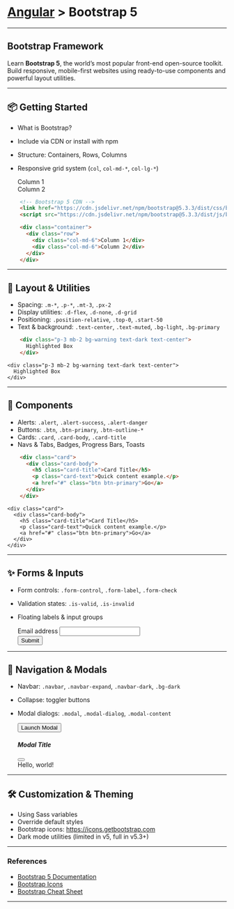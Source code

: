 # [Angular](../) > Bootstrap 5

---

## Bootstrap Framework

Learn **Bootstrap 5**, the world’s most popular front-end open-source toolkit. Build responsive, mobile-first websites using ready-to-use components and powerful layout utilities.

---

## 📦 Getting Started

- What is Bootstrap?
- Include via CDN or install with npm
- Structure: Containers, Rows, Columns
- Responsive grid system (`col`, `col-md-*`, `col-lg-*`)

    <!-- Bootstrap 5 CDN -->
    <link href="https://cdn.jsdelivr.net/npm/bootstrap@5.3.3/dist/css/bootstrap.min.css" rel="stylesheet">
    <script src="https://cdn.jsdelivr.net/npm/bootstrap@5.3.3/dist/js/bootstrap.bundle.min.js"></script>

    <div class="container">
      <div class="row">
        <div class="col-md-6">Column 1</div>
        <div class="col-md-6">Column 2</div>
      </div>
    </div>
    
```html
    <!-- Bootstrap 5 CDN -->
    <link href="https://cdn.jsdelivr.net/npm/bootstrap@5.3.3/dist/css/bootstrap.min.css" rel="stylesheet">
    <script src="https://cdn.jsdelivr.net/npm/bootstrap@5.3.3/dist/js/bootstrap.bundle.min.js"></script>

    <div class="container">
      <div class="row">
        <div class="col-md-6">Column 1</div>
        <div class="col-md-6">Column 2</div>
      </div>
    </div>
```
    

---

## 🎨 Layout & Utilities

- Spacing: `.m-*`, `.p-*`, `.mt-3`, `.px-2`
- Display utilities: `.d-flex`, `.d-none`, `.d-grid`
- Positioning: `.position-relative`, `.top-0`, `.start-50`
- Text & background: `.text-center`, `.text-muted`, `.bg-light`, `.bg-primary`

```html
    <div class="p-3 mb-2 bg-warning text-dark text-center">
      Highlighted Box
    </div>
```
    <div class="p-3 mb-2 bg-warning text-dark text-center">
      Highlighted Box
    </div>
---

## 🧩 Components

- Alerts: `.alert`, `.alert-success`, `.alert-danger`
- Buttons: `.btn`, `.btn-primary`, `.btn-outline-*`
- Cards: `.card`, `.card-body`, `.card-title`
- Navs & Tabs, Badges, Progress Bars, Toasts
````html
    <div class="card">
      <div class="card-body">
        <h5 class="card-title">Card Title</h5>
        <p class="card-text">Quick content example.</p>
        <a href="#" class="btn btn-primary">Go</a>
      </div>
    </div>
````
    <div class="card">
      <div class="card-body">
        <h5 class="card-title">Card Title</h5>
        <p class="card-text">Quick content example.</p>
        <a href="#" class="btn btn-primary">Go</a>
      </div>
    </div>

---

## ✨ Forms & Inputs

- Form controls: `.form-control`, `.form-label`, `.form-check`
- Validation states: `.is-valid`, `.is-invalid`
- Floating labels & input groups

    <form>
      <div class="mb-3">
        <label for="email" class="form-label">Email address</label>
        <input type="email" class="form-control" id="email">
      </div>
      <button type="submit" class="btn btn-success">Submit</button>
    </form>

---

## 🧭 Navigation & Modals

- Navbar: `.navbar`, `.navbar-expand`, `.navbar-dark`, `.bg-dark`
- Collapse: toggler buttons
- Modal dialogs: `.modal`, `.modal-dialog`, `.modal-content`

    <button class="btn btn-primary" data-bs-toggle="modal" data-bs-target="#exampleModal">
      Launch Modal
    </button>

    <div class="modal fade" id="exampleModal" tabindex="-1">
      <div class="modal-dialog">
        <div class="modal-content">
          <div class="modal-header">
            <h5 class="modal-title">Modal Title</h5>
            <button class="btn-close" data-bs-dismiss="modal"></button>
          </div>
          <div class="modal-body">Hello, world!</div>
        </div>
      </div>
    </div>

---

## 🛠️ Customization & Theming

- Using Sass variables
- Override default styles
- Bootstrap icons: https://icons.getbootstrap.com
- Dark mode utilities (limited in v5, full in v5.3+)

---

### References

- [Bootstrap 5 Documentation](https://getbootstrap.com/docs/5.3/)
- [Bootstrap Icons](https://icons.getbootstrap.com/)
- [Bootstrap Cheat Sheet](https://getbootstrap.com/docs/5.3/examples/)

---
